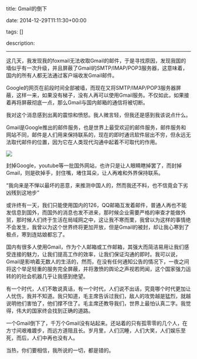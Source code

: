 title: Gmail的倒下

date: 2014-12-29T11:11:30+00:00

tags: []

description: 

---
这几天，我发现我的foxmail无法收取Gmail的邮件，于是寻找原因，发现我国的墙似乎有一次升级，并且屏蔽了Gmail的SMTP/IMAP/POP3服务器，这意味着，国内的所有人都无法通过客户端收发Gmail邮件。 

Google的网页在前段时间全部被墙，而现在又将SMTP/IMAP/POP3服务器屏蔽，这样一来，如果没有梯子，没有人再可以使用Gmail服务。不仅如此，如果接着再将屏蔽彻底一点，那么Gmail与国内邮箱的通信将被切断。 

我对这个消息感到出离的震惊和愤怒。我人微言轻，但我还是感到我该说点什么。 

Gmail是Google推出的邮件服务，也是世界上最受欢迎的邮件服务，邮件服务和网站不同，邮件是人们用来保持联系的，现在的即时通讯软件层出不穷，但永远无法取代邮件的位置，因为它在人类现代沟通中起着不可取代的作用。 

![](http://susefood.u.qiniudn.com/gmails.jpg)

封掉Google，youtube等一批国外网站，也许只是让人眼睛瞎掉罢了，而封掉Gmail，则是砍掉手，封住嘴，堵住耳朵，让人再难和外界保持联系。 

“我向来是不惮以最坏的恶意，来推测中国人的，然而我还不料，也不信竟会下劣凶残到这地步” 

或许终有一天，我们只能使用国内的126，QQ邮箱互发着邮件，普通人再也不能发信息到国外，而国外的消息也发不进来，那时候企业需要严格的审查才能做外贸，那时候人们终于生活在局域网之中，这让我不寒而栗，我曾以为这样的事情绝不会发生，我曾以为这个世界终将更加开放，但是Gmail的被封，却让我心寒到了极点，寒到连姑娘都忘了。 

国内有很多人使用Gmail，作为个人邮箱或工作邮箱，其强大而简洁易用让我们感受连接的魅力，让我们提高工作的效率，让我们保证沟通的即时。我可以说，Gmail是影响着无数人的生活的，然而，在没有任何通知公告的情况下，一夜之间将这个举足轻重的服务完全屏蔽，并将激愤的舆论之声视若罔闻，这个国家强力运转的的社会机器几乎让我感到绝望。 

有一个时代，人们不敢说真话，有一个时代，人们说不出话，究竟哪个时代更加让人忧伤，我并不知道。我只知道，毛主席告诉过我们，敌人的攻势越是猛烈，就越说明他们害怕了，他们撑不住了。毛主席还教导我们，世界上最怕认真二字。我觉得，伟大的国家终会找到正确的道路。 

一个Gmail倒下了，千万个Gmail没有站起来。还站着的只有孤零零的几个人，在方寸间艰难踱步，而远方道阻且长。岁月里，人们沉睡，人们大笑，人们娱乐至死，而后，人们中再也没有人。 

当热，你们要相信，我所说的一切，都是错的。 
